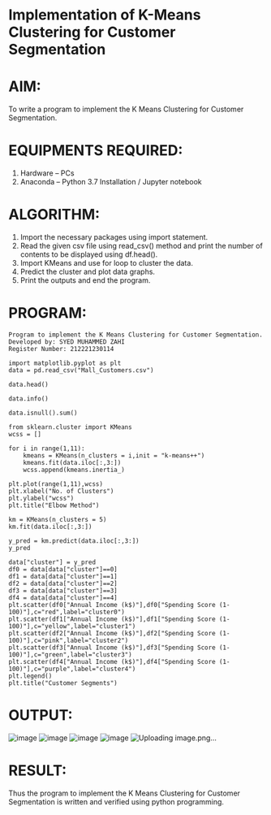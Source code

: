# Implementation of K-Means Clustering for Customer Segmentation

# AIM:
To write a program to implement the K Means Clustering for Customer Segmentation.

# EQUIPMENTS REQUIRED:
1. Hardware – PCs
2. Anaconda – Python 3.7 Installation / Jupyter notebook

# ALGORITHM:
1. Import the necessary packages using import statement.
2. Read the given csv file using read_csv() method and print the number of contents to be displayed using df.head().
3. Import KMeans and use for loop to cluster the data.
4. Predict the cluster and plot data graphs.
5. Print the outputs and end the program.

# PROGRAM:
~~~
Program to implement the K Means Clustering for Customer Segmentation.
Developed by: SYED MUHAMMED ZAHI
Register Number: 212221230114 

import matplotlib.pyplot as plt
data = pd.read_csv("Mall_Customers.csv")

data.head()

data.info()

data.isnull().sum()

from sklearn.cluster import KMeans
wcss = []

for i in range(1,11):
    kmeans = KMeans(n_clusters = i,init = "k-means++")
    kmeans.fit(data.iloc[:,3:])
    wcss.append(kmeans.inertia_)

plt.plot(range(1,11),wcss)
plt.xlabel("No. of Clusters")
plt.ylabel("wcss")
plt.title("Elbow Method")

km = KMeans(n_clusters = 5)
km.fit(data.iloc[:,3:])

y_pred = km.predict(data.iloc[:,3:])
y_pred

data["cluster"] = y_pred
df0 = data[data["cluster"]==0]
df1 = data[data["cluster"]==1]
df2 = data[data["cluster"]==2]
df3 = data[data["cluster"]==3]
df4 = data[data["cluster"]==4]
plt.scatter(df0["Annual Income (k$)"],df0["Spending Score (1-100)"],c="red",label="cluster0")
plt.scatter(df1["Annual Income (k$)"],df1["Spending Score (1-100)"],c="yellow",label="cluster1")
plt.scatter(df2["Annual Income (k$)"],df2["Spending Score (1-100)"],c="pink",label="cluster2")
plt.scatter(df3["Annual Income (k$)"],df3["Spending Score (1-100)"],c="green",label="cluster3")
plt.scatter(df4["Annual Income (k$)"],df4["Spending Score (1-100)"],c="purple",label="cluster4")
plt.legend()
plt.title("Customer Segments")
~~~

# OUTPUT:
![image](https://user-images.githubusercontent.com/941![image](https://user-images.githubusercontent.com/94187572/204821046-3a8f85a1-000d-4d24-8080-13207723500b.png)87572/204820886-f568d42f-119e-424c-ab0f-8ee48bbdc9bd.png)
![image](https://user-images.githubusercontent.com/94187572/204820985-7d71ffa3-00d8-4ff1-9381-80452e020b62.png)
![image](https://user-images.githubusercontent.com/94187572/204821122-9cf747bf-93e2-4e9e-9ac1-98035f565129.png)
![image](https://user-images.githubusercontent.com/94187572/204821182-92bc3554-31ee-4444-ba3f-eccaa10c2875.png)
![Uploading image.png…]()


# RESULT:
Thus the program to implement the K Means Clustering for Customer Segmentation is written and verified using python programming.
